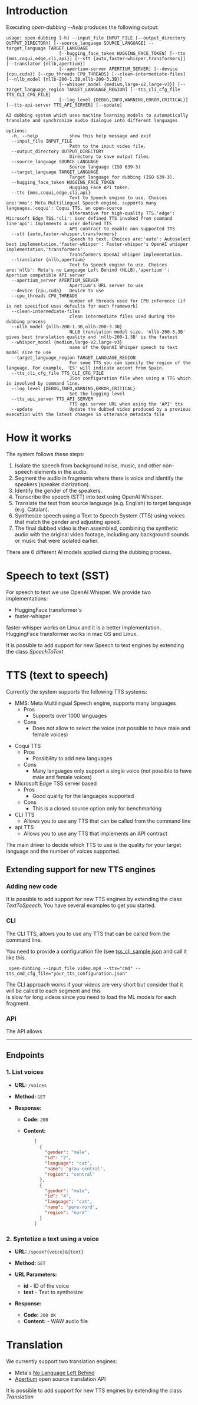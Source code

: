 # Introduction

Executing _open-dubbing  --help_ produces the following output:

```text
usage: open-dubbing [-h] --input_file INPUT_FILE [--output_directory OUTPUT_DIRECTORY] [--source_language SOURCE_LANGUAGE] --target_language TARGET_LANGUAGE
                    [--hugging_face_token HUGGING_FACE_TOKEN] [--tts {mms,coqui,edge,cli,api}] [--stt {auto,faster-whisper,transformers}] [--translator {nllb,apertium}]
                    [--apertium-server APERTIUM_SERVER] [--device {cpu,cuda}] [--cpu_threads CPU_THREADS] [--clean-intermediate-files] [--nllb_model {nllb-200-1.3B,nllb-200-3.3B}]
                    [--whisper_model {medium,large-v2,large-v3}] [--target_language_region TARGET_LANGUAGE_REGION] [--tts_cli_cfg_file TTS_CLI_CFG_FILE]
                    [--log_level {DEBUG,INFO,WARNING,ERROR,CRITICAL}] [--tts-api-server TTS_API_SERVER] [--update]

AI dubbing system which uses machine learning models to automatically translate and synchronize audio dialogue into different languages

options:
  -h, --help            show this help message and exit
  --input_file INPUT_FILE
                        Path to the input video file.
  --output_directory OUTPUT_DIRECTORY
                        Directory to save output files.
  --source_language SOURCE_LANGUAGE
                        Source language (ISO 639-3)
  --target_language TARGET_LANGUAGE
                        Target language for dubbing (ISO 639-3).
  --hugging_face_token HUGGING_FACE_TOKEN
                        Hugging Face API token.
  --tts {mms,coqui,edge,cli,api}
                        Text to Speech engine to use. Choices are:'mms': Meta Multilingual Speech engine, supports many languages.'coqui': Coqui TTS, an open-source
                        alternative for high-quality TTS.'edge': Microsoft Edge TSS.'cli': User defined TTS invoked from command line'api': Implements a user defined TTS
                        API contract to enable non supported TTS
  --stt {auto,faster-whisper,transformers}
                        Speech to text. Choices are:'auto': Autoselect best implementation.'faster-whisper': Faster-whisper's OpenAI whisper implementation.'transformers':
                        Transformers OpenAI whisper implementation.
  --translator {nllb,apertium}
                        Text to Speech engine to use. Choices are:'nllb': Meta's no Language Left Behind (NLLB).'apertium'': Apertium compatible API server
  --apertium_server APERTIUM_SERVER
                        Apertium's URL server to use
  --device {cpu,cuda}   Device to use
  --cpu_threads CPU_THREADS
                        number of threads used for CPU inference (if is not specified uses defaults for each framework)
  --clean-intermediate-files
                        clean intermediate files used during the dubbing process
  --nllb_model {nllb-200-1.3B,nllb-200-3.3B}
                        NLLB translation model size. 'nllb-200-3.3B' gives best translation quality and 'nllb-200-1.3B' is the fastest
  --whisper_model {medium,large-v2,large-v3}
                        name of the OpenAI Whisper speech to text model size to use
  --target_language_region TARGET_LANGUAGE_REGION
                        For some TTS you can specify the region of the language. For example, 'ES' will indicate accent from Spain.
  --tts_cli_cfg_file TTS_CLI_CFG_FILE
                        JSon configuration file when using a TTS which is involved by command line.
  --log_level {DEBUG,INFO,WARNING,ERROR,CRITICAL}
                        Set the logging level
  --tts_api_server TTS_API_SERVER
                        TTS api server URL when using the 'API' tts
  --update              Update the dubbed video produced by a previous execution with the latest changes in utterance_metadata file

```

# How it works

The system follows these steps:

1. Isolate the speech from background noise, music, and other non-speech elements in the audio.
2. Segment the audio in fragments where there is voice and identify the speakers (speaker diarization).
3. Identify the gender of the speakers.
4. Transcribe the speech (STT) into text using OpenAI Whisper.
5. Translate the text from source language (e.g. English) to target language (e.g. Catalan).
6. Synthesize speech using a Text to Speech System (TTS) using voices that match the gender and adjusting speed.
7. The final dubbed video is then assembled, combining the synthetic audio with the original video footage, including any background sounds or music that were isolated earlier.

There are 6 different AI models applied during the dubbing process.

# Speech to text (SST)

For speech to text we use OpenAI Whisper. We provide two implementations:

* HuggingFace transformer's
* faster-whisper

faster-whisper works on Linux and it is a better implementation. HuggingFace transformer works in mac OS and Linux.

It is possible to add support for new Speech to text engines by extending the class _SpeechToText_

# TTS (text to speech)

Currently the system supports the following TTS systems:

- MMS: Meta Multilingual Speech engine, supports many languages
  - Pros
    - Supports over 1000 languages
  - Cons
    - Does not allow to select the voice (not possible to have male and female voices)
* Coqui TTS
  - Pros
    - Possibility to add new languages
  - Cons
    - Many languages only support a single voice (not possible to have male and female voices)
* Microsoft Edge TSS server based
  - Pros
    - Good quality for the languages supported
  - Cons
    - This is a closed source option only for benchmarking
* CLI TTS
  * Allows you to use any TTS that can be called from the command line
* api TTS
  * Allows you to use any TTS that implements an API contract
    
The main driver to decide which TTS to use is the quality for your target language and the number of voices supported.

## Extending support for new TTS engines

### Adding new code


It is possible to add support for new TTS engines by extending the class _TextToSpeech_. You have several examples to get you started.


### CLI
    
The CLI TTS, allows you to use any TTS that can be called from the command line.

You need to provide a configuration file (see [tss_cli_sample.json](./samples/tss_cli_sample.json)
and call it like this.

```shell
 open-dubbing --input_file video.mp4 --tts="cmd" --tts_cmd_cfg_file="your_tts_configuration.json"
```

The CLI approach works if your videos are very short but consider that it will be called to each segment and this  
is slow for long videos since you need to load the ML models for each fragment.

### API

The API allows

---

## Endpoints

### 1. List voices

- **URL:** `/voices`
- **Method:** `GET`

- **Response:**

  - **Code:** `200`
  - **Content:**

    ```json
        [
          {
            "gender": "male",
            "id": "2",
            "language": "cat",
            "name": "grau-central",
            "region": "central"
          },
          {
            "gender": "male",
            "id": "4",
            "language": "cat",
            "name": "pere-nord",
            "region": "nord"
          }
        ]
    ```

### 2. Syntetize a text using a voice

- **URL:** `/speak?{voice}&{text}`
- **Method:** `GET`
- **URL Parameters:** 
  * **id** - ID of the voice
  * **text** - Text to synthesize

- **Response:**

  - **Code:** `200 OK`
  - **Content:** - WAW audio file



# Translation

We currently support two translation engines:

* Meta's [No Language Left Behind](https://ai.meta.com/research/no-language-left-behind/)
* [Apertium](https://www.apertium.org/) open source translation API

It is possible to add support for new TTS engines by extending the class _Translation_


